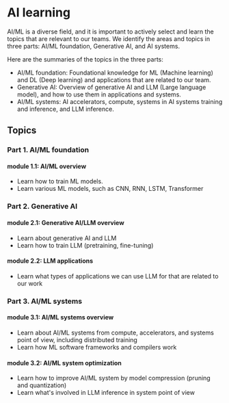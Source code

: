 # AI learning

AI/ML is a diverse field, and it is important to actively select and learn the topics that are relevant to our teams. We identify the areas and topics in three parts: AI/ML foundation, Generative AI, and AI systems.

Here are the summaries of the topics in the three parts:

- AI/ML foundation: Foundational knowledge for ML (Machine learning) and DL (Deep learning) and applications that are related to our team.
- Generative AI: Overview of generative AI and LLM (Large language model), and how to use them in applications and systems.
- AI/ML systems: AI accelerators, compute, systems in AI systems training and inference, and LLM inference.

## Topics

### Part 1. AI/ML foundation

#### module 1.1: AI/ML overview
- Learn how to train ML models.
- Learn various ML models, such as CNN, RNN, LSTM, Transformer

### Part 2. Generative AI

#### module 2.1: Generative AI/LLM overview
- Learn about generative AI and LLM
- Learn how to train LLM (pretraining, fine-tuning)

#### module 2.2: LLM applications
- Learn what types of applications we can use LLM for that are related to our work

### Part 3. AI/ML systems

#### module 3.1: AI/ML systems overview
- Learn about AI/ML systems from compute, accelerators, and systems point of view, including distributed training
- Learn how ML software frameworks and compilers work

#### module 3.2: AI/ML system optimization
- Learn how to improve AI/ML system by model compression (pruning and quantization)
- Learn what's involved in LLM inference in system point of view
